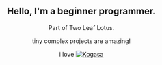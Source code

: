 <div align="center">
  <h2>Hello, I'm a beginner programmer.</h2>
  <p>Part of Two Leaf Lotus.</p>
  
  tiny complex projects are amazing!

  i love <a href="https://github.com/kogasacord" target="_blank" data-wpel-link="external" rel="external noopener noreferrer">
    <img alt="Kogasa" src="https://custom-icon-badges.demolab.com/badge/kogasa-tatara-03989e?style=flat&logo=kogasa">
  </a>
</div>
